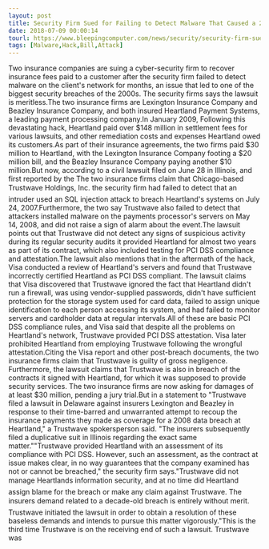```yaml
---
layout: post
title: Security Firm Sued for Failing to Detect Malware That Caused a 2009 Breach
date: 2018-07-09 00:00:14
tourl: https://www.bleepingcomputer.com/news/security/security-firm-sued-for-failing-to-detect-malware-that-caused-a-2009-breach/
tags: [Malware,Hack,Bill,Attack]
---
```

Two insurance companies are suing a cyber-security firm to recover insurance fees paid to a customer after the security firm failed to detect malware on the client's network for months, an issue that led to one of the biggest security breaches of the 2000s. The security firms says the lawsuit is meritless.The two insurance firms are Lexington Insurance Company and Beazley Insurance Company, and both insured Heartland Payment Systems, a leading payment processing company.In January 2009, Following this devastating hack, Heartland paid over $148 million in settlement fees for various lawsuits, and other remediation costs and expenses Heartland owed its customers.As part of their insurance agreements, the two firms paid $30 million to Heartland, with the Lexington Insurance Company footing a $20 million bill, and the Beazley Insurance Company paying another $10 million.But now, according to a civil lawsuit filed on June 28 in Illinois, and first reported by the The two insurance firms claim that Chicago-based Trustwave Holdings, Inc. the security firm had failed to detect that an intruder used an SQL injection attack to breach Heartland's systems on July 24, 2007.Furthermore, the two say Trustwave also failed to detect that attackers installed malware on the payments processor's servers on May 14, 2008, and did not raise a sign of alarm about the event.The lawsuit points out that Trustwave did not detect any signs of suspicious activity during its regular security audits it provided Heartland for almost two years as part of its contract, which also included testing for PCI DSS compliance and attestation.The lawsuit also mentions that in the aftermath of the hack, Visa conducted a review of Heartland's servers and found that Trustwave incorrectly certified Heartland as PCI DSS compliant. The lawsuit claims that Visa discovered that Trustwave ignored the fact that Heartland didn't run a firewall, was using vendor-supplied passwords, didn't have sufficient protection for the storage system used for card data, failed to assign unique identification to each person accessing its system, and had failed to monitor servers and cardholder data at regular intervals.All of these are basic PCI DSS compliance rules, and Visa said that despite all the problems on Heartland's network, Trustwave provided PCI DSS attestation. Visa later prohibited Heartland from employing Trustwave following the wrongful attestation.Citing the Visa report and other post-breach documents, the two insurance firms claim that Trustwave is guilty of gross negligence. Furthermore, the lawsuit claims that Trustwave is also in breach of the contracts it signed with Heartland, for which it was supposed to provide security services. The two insurance firms are now asking for damages of at least $30 million, pending a jury trial.But in a statement to "Trustwave filed a lawsuit in Delaware against insurers Lexington and Beazley in response to their time-barred and unwarranted attempt to recoup the insurance payments they made as coverage for a 2008 data breach at Heartland," a Trustwave spokersperson said. "The insurers subsequently filed a duplicative suit in Illinois regarding the exact same matter.""Trustwave provided Heartland with an assessment of its compliance with PCI DSS. However, such an assessment, as the contract at issue makes clear, in no way guarantees that the company examined has not or cannot be breached," the security firm says."Trustwave did not manage Heartlands information security, and at no time did Heartland assign blame for the breach or make any claim against Trustwave. The insurers demand related to a decade-old breach is entirely without merit. Trustwave initiated the lawsuit in order to obtain a resolution of these baseless demands and intends to pursue this matter vigorously."This is the third time Trustwave is on the receiving end of such a lawsuit. Trustwave was 